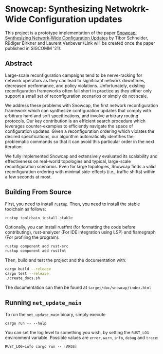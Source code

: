# Snowcap: Synthesizing Netwokrk-Wide Configuration updates

This project is a prototype implementation of the paper [Snowcap: Synthesizing Network-Wide Configuration Updates]() by Tibor Schneider, Rüdiger Birkner and Laurent Vanbever (Link will be created once the paper published in SIGCOMM '21).

## Abstract

Large-scale reconfiguration campaigns tend to be nerve-racking for network operators as they can lead to significant network downtimes, decreased performance, and policy violations. 
Unfortunately, existing reconfiguration frameworks often fall short in practice as they either only support a small set of reconfiguration scenarios or simply do not scale.

We address these problems with Snowcap, the first network reconfiguration framework which can synthesize configuration updates that comply with arbitrary hard and soft specifications, and involve arbitrary routing protocols. 
Our key contribution is an efficient search procedure which leverages counter-examples to efficiently navigate the space of configuration updates. 
Given a reconfiguration ordering which violates the desired specifications, our algorithm automatically identifies the problematic commands so that it can avoid this particular order in the next iteration.

We fully implemented Snowcap and extensively evaluated its scalability and effectiveness on real-world topologies and typical, large-scale reconfiguration scenarios. 
Even for large topologies, Snowcap finds a valid reconfiguration ordering with minimal side-effects (i.e., traffic shifts) within a few seconds at most.

## Building From Source

First, you need to install [`rustup`](https://www.rust-lang.org/tools/install). Then, you need to install the stable toolchain as follows:

```sh
rustup toolchain install stable
```

Optionally, you can install rustfmt (for formatting the code before contributing), rust-analyzer (For IDE integration using LSP) and flamegraph (For profiling the program):

```sh
rustup component add rust-src
rustup component add rustfmt
```

Then, build and test the project and the documentation with:

```sh
cargo build --release
cargo test --release
./create_docs.sh
```

The documentation can then be found at `target/doc/snowcap/index.html`

## Running `net_update_main`

To run the `net_update_main` binary, simply execute

```
cargo run -- --help
```

You can set the log level to something you wish, by setting the `RUST_LOG` environment variable. Possible values are `error`, `warn`, `info`, `debug` and `trace`:

```
RUST_LOG=info cargo run -- [ARGS]
```
